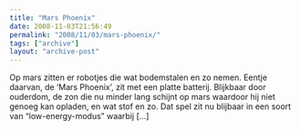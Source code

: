```yaml
---
title: "Mars Phoenix"
date: 2008-11-03T21:56:49
permalink: "2008/11/03/mars-phoenix/"
tags: ["archive"]
layout: "archive-post"
---
```

Op mars zitten er robotjes die wat bodemstalen en zo nemen. Eentje daarvan, de ‘Mars Phoenix’, zit met een platte batterij. Blijkbaar door ouderdom, de zon die nu minder lang schijnt op mars waardoor hij niet genoeg kan opladen, en wat stof en zo. Dat spel zit nu blijbaar in een soort van “low-energy-modus” waarbij \[…\]
